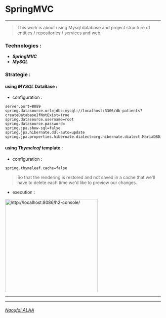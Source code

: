 # SpringMVC

---
> This work is about using Mysql database and project structure of entities / repositories / services and web
### Technologies :

- ***SpringMVC***
- ***MySQL***

### Strategie :
#### using *MYSQL* DataBase :
- configuration :
```properties
server.port=8089
spring.datasource.url=jdbc:mysql://localhost:3306/db-patients?createDatabaseIfNotExist=true
spring.datasource.username=root
spring.datasource.password=
spring.jpa.show-sql=false
spring.jpa.hibernate.ddl-auto=update
spring.jpa.properties.hibernate.dialect=org.hibernate.dialect.MariaDBDialect
```
#### using *Thymeleaf* template :
- configuration :
```properties
spring.thymeleaf.cache=false
```
> So that the rendering is restored and not saved in a cache that we'll have to delete each time we'd like to preview our changes.

- execution : 

<img src="https://user-images.githubusercontent.com/61352259/159221117-3b178b0c-43e9-4226-a14f-22c9ca7988b6.png" title="http://localhost:8086/h2-console/" width="300"/>


---

---
###### [Naoufal ALAA](https://www.linkedin.com/in/naoufal-alaa/)
